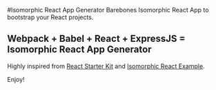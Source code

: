 #Isomorphic React App Generator
Barebones Isomorphic React App to bootstrap your React projects.

## Webpack + Babel + React + ExpressJS = Isomorphic React App Generator
Highly inspired from [React Starter Kit](https://github.com/kriasoft/react-starter-kit) and  [Isomorphic React Example](https://github.com/DavidWells/isomorphic-react-example).

Enjoy!

